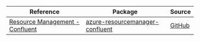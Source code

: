 | Reference | Package | Source |
|---|---|---|
|[Resource Management - Confluent](resourcemanager-confluent-readme.md)|[azure-resourcemanager-confluent](https://repo1.maven.org/maven2/com/azure/resourcemanager/azure-resourcemanager-confluent)|[GitHub](https://github.com/Azure/azure-sdk-for-java/blob/main/sdk/confluent/azure-resourcemanager-confluent)|
